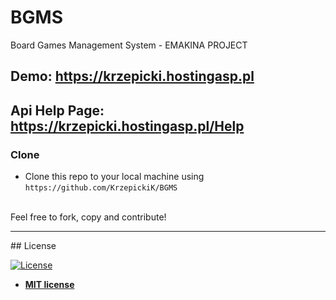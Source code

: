 # BGMS
Board Games Management System - EMAKINA PROJECT

<h2>Demo: <a href="https://krzepicki.hostingasp.pl/" target="_blank">https://krzepicki.hostingasp.pl</a></h2>
<h2> Api Help Page: <a href="https://krzepicki.hostingasp.pl/Help" target="_blank">https://krzepicki.hostingasp.pl/Help</a </h2>

### Clone

- Clone this repo to your local machine using `https://github.com/KrzepickiK/BGMS`
<br>
Feel free to fork, copy and contribute!
<hr/>
## License

[![License](http://img.shields.io/:license-mit-blue.svg?style=flat-square)](http://badges.mit-license.org)

- **[MIT license](http://opensource.org/licenses/mit-license.php)**
